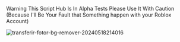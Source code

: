 Warning This Script Hub Is In Alpha Tests
Please Use It With Caution 
(Because I'll Be Your Fault that Something happen with your Roblox Account)

![transferir-fotor-bg-remover-20240518214016](https://github.com/vct0721/fhfisfhfhfhlhfdsghvsb/assets/166570696/e96fb9fc-06e4-4bf7-85bb-daa2ca35168e)


